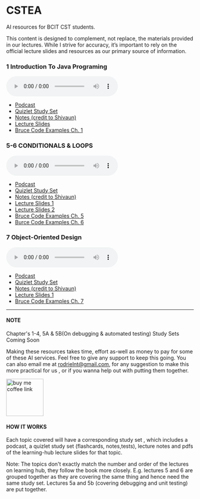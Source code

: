# CSTEA
AI resources for  BCIT CST students.

This content is designed to complement, not replace, the materials provided in our lectures. While I strive for accuracy, it’s important to rely on the official lecture slides and resources as our primary source of information. 


### 1 Introduction To Java Programing

<audio controls="1" controlslist="nodownload nofullscreen noremoteplayback" src="./1510_JAVA/chapter1/podcast.wav">Your browser does not support the audio tag.</audio>

- [Podcast](./1510_JAVA/chapter1/podcast.wav)
- [Quizlet Study Set](https://quizlet.com/ca/1014778872/1-introduction-to-java-programming-flash-cards/?i=2a81is&x=1jqt)
- [Notes (credit to Shivaun)](https://shiv-bartoo.notion.site/Java-Software-Solutions-Foundations-of-Program-Design-9th-Edition-165853d0af3842c1960e2dedcdfbaeec#5993e279bdf64212a2cd032690d7b884)
- [Lecture Slides](./1510_JAVA/chapter1/slides.pdf) 
- [Bruce Code Examples Ch. 1](https://gitlab.infoteach.ca/bdlink/comp-1510-examples/-/tree/master/src/ca/bcit/comp1510/ch01?ref_type=heads)
 


### 5-6 CONDITIONALS & LOOPS

<audio controls="1" controlslist="nodownload nofullscreen noremoteplayback" src="./1510_JAVA/chapter5_6/podcast.wav">Your browser does not support the audio tag.</audio>

- [Podcast](./1510_JAVA/chapter5_6/podcast.wav)
- [Quizlet Study Set](https://quizlet.com/ca/1014564599/conditionals-and-loops-in-java-programming-flash-cards/?i=2a81is&x=1jqt)
- [Notes (credit to Shivaun)](https://shiv-bartoo.notion.site/Java-Software-Solutions-Foundations-of-Program-Design-9th-Edition-165853d0af3842c1960e2dedcdfbaeec#18b64c098dfe808d9c34c3aff3c47037)
- [Lecture Slides 1](./1510_JAVA/chapter5_6/Chap_05_slides.pdf) 
- [Lecture Slides 2](./1510_JAVA/chapter5_6/Chap_06_slides.pdf)
- [Bruce Code Examples Ch. 5](https://gitlab.infoteach.ca/bdlink/comp-1510-examples/-/tree/master/src/ca/bcit/comp1510/ch05?ref_type=heads)
- [Burce Code Examples Ch. 6](https://gitlab.infoteach.ca/bdlink/comp-1510-examples/-/tree/master/src/ca/bcit/comp1510/ch06?ref_type=heads)



### 7 Object-Oriented Design

<audio controls="1" controlslist="nodownload nofullscreen noremoteplayback" src="./1510_JAVA/chapter7/podcast.wav">Your browser does not support the audio tag.</audio>

- [Podcast](./1510_JAVA/chapter7/podcast.wav)
- [Quizlet Study Set](https://quizlet.com/ca/1015149071/7-object-oriented-design-flash-cards/?i=2a81is&x=1jqt)
- [Notes (credit to Shivaun)](https://shiv-bartoo.notion.site/Java-Software-Solutions-Foundations-of-Program-Design-9th-Edition-165853d0af3842c1960e2dedcdfbaeec?pvs=25#1ad64c098dfe8090a8aee28dedb35c3d)
- [Lecture Slides 1](./1510_JAVA/chapter7/slides.pdf) 
- [Bruce Code Examples Ch. 7](https://gitlab.infoteach.ca/bdlink/comp-1510-examples/-/tree/master/src/ca/bcit/comp1510/ch07?ref_type=heads)

<hr>


#### NOTE
Chapter's 1-4, 5A & 5B(On debugging & automated testing) Study Sets Coming Soon 



Making these resources takes time, effort as-well as money to pay for some of these AI services. Feel free to give any support to keep this going. You can also email me at rodrielnt@gmail.com, for any suggestion to make this more practical for us , or if you wanna help out with putting them together.  

<a href="https://buymeacoffee.com/rodrielntw"><img width="100px" src="https://cdn.buymeacoffee.com/buttons/v2/default-yellow.png" alt="buy me coffee link"></a>




#### HOW IT WORKS
Each topic covered will have a corresponding study set , which includes a podcast, a quizlet study set (flashcards, notes,tests), lecture notes and pdfs of the learning-hub lecture slides for that topic.

Note: The topics don't exactly match the number and order of the lectures on learning hub, they follow the book more closely. E.g. lectures 5 and 6 are grouped together as they are covering the same thing and hence need the same study set. Lectures 5a and 5b (covering debugging and unit testing) are put together. 

